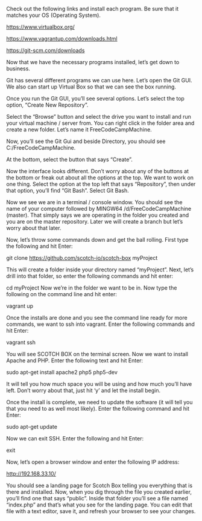Check out the following links and install each program. Be sure that it matches your OS (Operating System).

https://www.virtualbox.org/

https://www.vagrantup.com/downloads.html

https://git-scm.com/downloads

Now that we have the necessary programs installed, let’s get down to business.

Git has several different programs we can use here. Let’s open the Git GUI. We also can start up Virtual Box so that we can see the box running.

Once you run the Git GUI, you’ll see several options. Let’s select the top option, “Create New Repository”.

Select the “Browse” button and select the drive you want to install and run your virtual machine / server from. You can right click in the folder area and create a new folder. Let’s name it FreeCodeCampMachine.

Now, you’ll see the Git Gui and beside Directory, you should see C:/FreeCodeCampMachine.

At the bottom, select the button that says “Create”.

Now the interface looks different. Don’t worry about any of the buttons at the bottom or freak out about all the options at the top. We want to work on one thing. Select the option at the top left that says “Repository”, then under that option, you’ll find “Git Bash”. Select Git Bash.

Now we see we are in a terminal / console window. You should see the name of your computer followed by MINGW64 /d/FreeCodeCampMachine (master). That simply says we are operating in the folder you created and you are on the master repository. Later we will create a branch but let’s worry about that later. 

Now, let’s throw some commands down and get the ball rolling. First type the following and hit Enter:

git clone https://github.com/scotch-io/scotch-box myProject

This will create a folder inside your directory named “myProject”. Next, let’s drill into that folder, so enter the following commands and hit enter:

cd myProject
Now we’re in the folder we want to be in. Now type the following on the command line and hit enter:

vagrant up


Once the installs are done and you see the command line ready for more commands, we want to ssh into vagrant. Enter the following commands and hit Enter:

vagrant ssh

You will see SCOTCH BOX on the terminal screen. Now we want to install Apache and PHP. Enter the following text and hit Enter:

sudo apt-get install apache2 php5 php5-dev

It will tell you how much space you will be using and how much you’ll have left. Don’t worry about that, just hit ‘y’ and let the install begin.

Once the install is complete, we need to update the software (it will tell you that you need to as well most likely). Enter the following command and hit Enter:

sudo apt-get update

Now we can exit SSH. Enter the following and hit Enter:

exit

Now, let’s open a browser window and enter the following IP address:

http://192.168.33.10/

You should see a landing page for Scotch Box telling you everything that is there and installed. Now, when you dig through the file you created earlier, you’ll find one that says “public”. Inside that folder you’ll see a file named “index.php” and that’s what you see for the landing page. You can edit that file with a text editor, save it, and refresh your browser to see your changes. 


